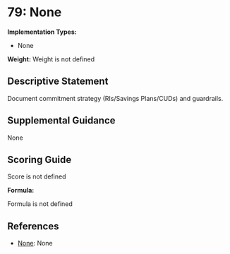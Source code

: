 # 79: None

**Implementation Types:**

- None

**Weight:** Weight is not defined

## Descriptive Statement

Document commitment strategy (RIs/Savings Plans/CUDs) and guardrails.

## Supplemental Guidance

None

## Scoring Guide

Score is not defined

**Formula:**

Formula is not defined

## References

- [None](None): None

